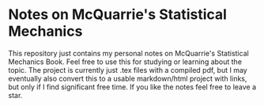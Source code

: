 # Notes on McQuarrie's Statistical Mechanics
This repository just contains my personal notes on McQuarrie's Statistical
Mechanics Book. Feel free to use this for studying or learning about the topic.
The project is currently just .tex files with a compiled pdf, but I may
eventually also convert this to a usable markdown/html project with links, but
only if I find significant free time. If you like the notes feel free to leave a
star.
